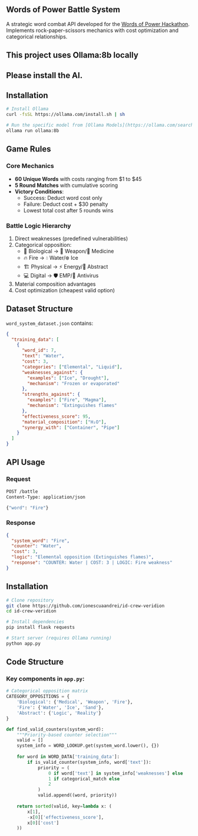 ## Words of Power Battle System

A strategic word combat API developed for the [Words of Power Hackathon](https://www.notion.so/Hackathon-Challenge-Words-of-Power-1c5a368b7e0c803ab3c0c3865cf1eb12). Implements rock-paper-scissors mechanics with cost optimization and categorical relationships.

## This project uses Ollama:8b locally
## Please install the AI.
## Installation

```bash
# Install Ollama
curl -fsSL https://ollama.com/install.sh | sh

# Run the specific model from [Ollama Models](https://ollama.com/search)
ollama run ollama:8b 
```

## Game Rules

### Core Mechanics
- **60 Unique Words** with costs ranging from $1 to $45
- **5 Round Matches** with cumulative scoring
- **Victory Conditions**:
  - Success: Deduct word cost only
  - Failure: Deduct cost + $30 penalty
  - Lowest total cost after 5 rounds wins

### Battle Logic Hierarchy
1. Direct weaknesses (predefined vulnerabilities)
2. Categorical opposition:
   - 🧬 Biological → 🔫 Weapon/💊 Medicine
   - 🔥 Fire → 💧 Water/❄️ Ice
   - 🏗 Physical → ⚡ Energy/🤔 Abstract
   - 💻 Digital → 🛡 EMP/🦠 Antivirus
3. Material composition advantages
4. Cost optimization (cheapest valid option)

## Dataset Structure

`word_system_dataset.json` contains:

```json
{
  "training_data": [
    {
      "word_id": 7,
      "text": "Water",
      "cost": 3,
      "categories": ["Elemental", "Liquid"],
      "weaknesses_against": {
        "examples": ["Ice", "Drought"],
        "mechanism": "Frozen or evaporated"
      },
      "strengths_against": {
        "examples": ["Fire", "Magma"],
        "mechanism": "Extinguishes flames"
      },
      "effectiveness_score": 95,
      "material_composition": ["H₂O"],
      "synergy_with": ["Container", "Pipe"]
    }
  ]
}
```

## API Usage

### Request

```bash
POST /battle
Content-Type: application/json

{"word": "Fire"}
```

### Response

```json
{
  "system_word": "Fire",
  "counter": "Water",
  "cost": 3,
  "logic": "Elemental opposition (Extinguishes flames)",
  "response": "COUNTER: Water | COST: 3 | LOGIC: Fire weakness"
}
```

## Installation

```bash
# Clone repository
git clone https://github.com/ionescuaandrei/id-crew-veridion
cd id-crew-veridion

# Install dependencies
pip install flask requests

# Start server (requires Ollama running)
python app.py
```

## Code Structure

### Key components in `app.py`:

```python
# Categorical opposition matrix
CATEGORY_OPPOSITIONS = {
    'Biological': {'Medical', 'Weapon', 'Fire'},
    'Fire': {'Water', 'Ice', 'Sand'},
    'Abstract': {'Logic', 'Reality'}
}

def find_valid_counters(system_word):
    """Priority-based counter selection"""
    valid = []
    system_info = WORD_LOOKUP.get(system_word.lower(), {})
    
    for word in WORD_DATA['training_data']:
        if is_valid_counter(system_info, word['text']):
            priority = (
                0 if word['text'] in system_info['weaknesses'] else
                1 if categorical_match else
                2
            )
            valid.append((word, priority))
    
    return sorted(valid, key=lambda x: (
        x[1], 
        -x[0]['effectiveness_score'], 
        x[0]['cost']
    ))

